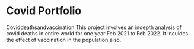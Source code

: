 # Covid Portfolio
Coviddeathsandvaccination
This project involves an indepth analysis of covid deaths in entire world for one year Feb 2021 to Feb 2022. It inculdes the effect of vaccination in the population also.
